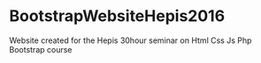 # BootstrapWebsiteHepis2016
Website created for the Hepis 30hour seminar on Html Css Js Php Bootstrap course
